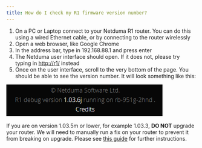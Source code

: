 ```yaml
---
title: How do I check my R1 firmware version number?
---
```


1. On a PC or Laptop connect to your Netduma R1 router. 
   You can do this using a wired Ethernet cable, or by connecting to the 
   router wirelessly
2. Open a web browser, like Google Chrome
3. In the address bar, type in 192.168.88.1 and press enter
4. The Netduma user interface should open. If it does not, please try typing in [http://r1/](http://r1/) instead
5. Once
   on the user interface, scroll to the very bottom of the page. You 
   should be able to see the version number. It will look something like 
   this:



![NDHOPAAWx9FCVEuGnHEFlQCnZmWVHNbXow.png](check-firmware-version-r1\NDHOPAAWx9FCVEuGnHEFlQCnZmWVHNbXow.png)

If you are on version 1.03.5m or lower, for example 1.03.3, **DO NOT** upgrade your router. We will need to manually run a fix on your router to prevent it from breaking on upgrade. Please see [this guide](/frequently-asked-questions/legacyfaqs/dumaos-on-the-netduma-r1/upgrade-from-lower-r1/) for further instructions.
